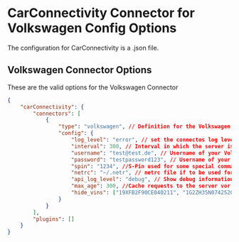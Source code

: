 

# CarConnectivity Connector for Volkswagen Config Options
The configuration for CarConnectivity is a .json file.
## Volkswagen Connector Options
These are the valid options for the Volkswagen Connector
```json
{
    "carConnectivity": {
        "connectors": [
            {
                "type": "volkswagen", // Definition for the Volkswagen Connector
                "config": {
                    "log_level": "error", // set the connectos log level
                    "interval": 300, // Interval in which the server is checked in seconds
                    "username": "test@test.de", // Username of your Volkswagen Account
                    "password": "testpassword123", // Username of your Volkswagen Account
                    "spin": "1234", //S-Pin used for some special commands like locking/unlocking
                    "netrc": "~/.netr", // netrc file if to be used for passwords
                    "api_log_level": "debug", // Show debug information regarding the API
                    "max_age": 300, //Cache requests to the server vor MAX_AGE seconds
                    "hide_vins": ["19XFB2F90CE040211", "1G2ZH35N074252067"] // Don't fetch these vins
                }
            }
        ],
        "plugins": []
    }
}
```
